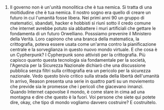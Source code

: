 1. Il governo non è un'unità monolitica
che è tua nemica.
Si tratta di una moltidudine che è tua nemica.
Il nostro sogno era quello di creare un futuro in cui l'umanità fosse libera.
Nei primi anni 90 un gruppo di matematici, sbandati,
hacker e hobbisti si riunì sotto il credo comune
che internet avrebbe potuto sia abbattere i muri artificiali
che gettare le fondamenta di un futuro Orwelliano.
Posssiamo prevenire il Ministero della Verità.
Loro capirono che una branca della matematica,
la crittografia, poteva essere usata come un'arma contro la pianificazione centrale
e la sorveglianza in questo nuovo mondo virtuale.
E che cosa è un Cypherpunk?
I Cypherpunk sono attivisti per la crittografia.
Più capisco quanto questa tecnologia sia fondamentale per la società,
l'Agenzia per la Sicurezza Nazionale dichiarò che una discussione pubblica senza filtri
sulla crittografia era un pericolo per la sicurezza nazionale.
Vedo questo bivio critico
sulla strada della libertà dell'umanità
In arrivo, Reason presenta una serie in quattro parti
su un moviemento che previde sia
le promesse che i pericoli che giacevano innanzi.
Quando Internet capovolse il mondo, è
come stare in cima ad una montagna
e dire che questo è la fuori.
Voi persone che siete qui potete dire, okay, che
tipo di mondo vogliamo davvero costruire?
E costruitelo.

